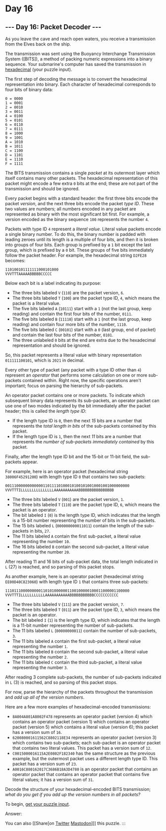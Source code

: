 # Day 16

## \-\-- Day 16: Packet Decoder \-\--

As you leave the cave and reach open waters, you receive a transmission
from the Elves back on the ship.

The transmission was sent using the Buoyancy Interchange Transmission
System
([BITS]),
a method of packing numeric expressions into a binary sequence. Your
submarine\'s computer has saved the transmission in
[hexadecimal](https://en.wikipedia.org/wiki/Hexadecimal) (your puzzle
input).

The first step of decoding the message is to convert the hexadecimal
representation into binary. Each character of hexadecimal corresponds to
four bits of binary data:

    0 = 0000
    1 = 0001
    2 = 0010
    3 = 0011
    4 = 0100
    5 = 0101
    6 = 0110
    7 = 0111
    8 = 1000
    9 = 1001
    A = 1010
    B = 1011
    C = 1100
    D = 1101
    E = 1110
    F = 1111

The BITS transmission contains a single *packet* at its outermost layer
which itself contains many other packets. The hexadecimal representation
of this packet might encode a few extra `0` bits at the end; these are
not part of the transmission and should be ignored.

Every packet begins with a standard header: the first three bits encode
the packet *version*, and the next three bits encode the packet *type
ID*. These two values are numbers; all numbers encoded in any packet are
represented as binary with the most significant bit first. For example,
a version encoded as the binary sequence `100` represents the number
`4`.

Packets with type ID `4` represent a *literal value*. Literal value
packets encode a single binary number. To do this, the binary number is
padded with leading zeroes until its length is a multiple of four bits,
and then it is broken into groups of four bits. Each group is prefixed
by a `1` bit except the last group, which is prefixed by a `0` bit.
These groups of five bits immediately follow the packet header. For
example, the hexadecimal string `D2FE28` becomes:

    110100101111111000101000
    VVVTTTAAAAABBBBBCCCCC

Below each bit is a label indicating its purpose:

-   The three bits labeled `V` (`110`) are the packet version, `6`.
-   The three bits labeled `T` (`100`) are the packet type ID, `4`,
    which means the packet is a literal value.
-   The five bits labeled `A` (`10111`) start with a `1` (not the last
    group, keep reading) and contain the first four bits of the number,
    `0111`.
-   The five bits labeled `B` (`11110`) start with a `1` (not the last
    group, keep reading) and contain four more bits of the number,
    `1110`.
-   The five bits labeled `C` (`00101`) start with a `0` (last group,
    end of packet) and contain the last four bits of the number, `0101`.
-   The three unlabeled `0` bits at the end are extra due to the
    hexadecimal representation and should be ignored.

So, this packet represents a literal value with binary representation
`011111100101`, which is `2021` in decimal.

Every other type of packet (any packet with a type ID other than `4`)
represent an *operator* that performs some calculation on one or more
sub-packets contained within. Right now, the specific operations aren\'t
important; focus on parsing the hierarchy of sub-packets.

An operator packet contains one or more packets. To indicate which
subsequent binary data represents its sub-packets, an operator packet
can use one of two modes indicated by the bit immediately after the
packet header; this is called the *length type ID*:

-   If the length type ID is `0`, then the next *15* bits are a number
    that represents the *total length in bits* of the sub-packets
    contained by this packet.
-   If the length type ID is `1`, then the next *11* bits are a number
    that represents the *number of sub-packets immediately contained* by
    this packet.

Finally, after the length type ID bit and the 15-bit or 11-bit field,
the sub-packets appear.

For example, here is an operator packet (hexadecimal string
`38006F45291200`) with length type ID `0` that contains two sub-packets:

    00111000000000000110111101000101001010010001001000000000
    VVVTTTILLLLLLLLLLLLLLLAAAAAAAAAAABBBBBBBBBBBBBBBB

-   The three bits labeled `V` (`001`) are the packet version, `1`.
-   The three bits labeled `T` (`110`) are the packet type ID, `6`,
    which means the packet is an operator.
-   The bit labeled `I` (`0`) is the length type ID, which indicates
    that the length is a 15-bit number representing the number of bits
    in the sub-packets.
-   The 15 bits labeled `L` (`000000000011011`) contain the length of
    the sub-packets in bits, `27`.
-   The 11 bits labeled `A` contain the first sub-packet, a literal
    value representing the number `10`.
-   The 16 bits labeled `B` contain the second sub-packet, a literal
    value representing the number `20`.

After reading 11 and 16 bits of sub-packet data, the total length
indicated in `L` (27) is reached, and so parsing of this packet stops.

As another example, here is an operator packet (hexadecimal string
`EE00D40C823060`) with length type ID `1` that contains three
sub-packets:

    11101110000000001101010000001100100000100011000001100000
    VVVTTTILLLLLLLLLLLAAAAAAAAAAABBBBBBBBBBBCCCCCCCCCCC

-   The three bits labeled `V` (`111`) are the packet version, `7`.
-   The three bits labeled `T` (`011`) are the packet type ID, `3`,
    which means the packet is an operator.
-   The bit labeled `I` (`1`) is the length type ID, which indicates
    that the length is a 11-bit number representing the number of
    sub-packets.
-   The 11 bits labeled `L` (`00000000011`) contain the number of
    sub-packets, `3`.
-   The 11 bits labeled `A` contain the first sub-packet, a literal
    value representing the number `1`.
-   The 11 bits labeled `B` contain the second sub-packet, a literal
    value representing the number `2`.
-   The 11 bits labeled `C` contain the third sub-packet, a literal
    value representing the number `3`.

After reading 3 complete sub-packets, the number of sub-packets
indicated in `L` (3) is reached, and so parsing of this packet stops.

For now, parse the hierarchy of the packets throughout the transmission
and *add up all of the version numbers*.

Here are a few more examples of hexadecimal-encoded transmissions:

-   `8A004A801A8002F478` represents an operator packet (version 4) which
    contains an operator packet (version 1) which contains an operator
    packet (version 5) which contains a literal value (version 6); this
    packet has a version sum of `16`.
-   `620080001611562C8802118E34` represents an operator packet
    (version 3) which contains two sub-packets; each sub-packet is an
    operator packet that contains two literal values. This packet has a
    version sum of `12`.
-   `C0015000016115A2E0802F182340` has the same structure as the
    previous example, but the outermost packet uses a different length
    type ID. This packet has a version sum of `23`.
-   `A0016C880162017C3686B18A3D4780` is an operator packet that contains
    an operator packet that contains an operator packet that contains
    five literal values; it has a version sum of `31`.

Decode the structure of your hexadecimal-encoded BITS transmission;
*what do you get if you add up the version numbers in all packets?*

To begin, [get your puzzle input](16/input).

Answer:

You can also [\[Share[on
[Twitter](https://twitter.com/intent/tweet?text=%22Packet+Decoder%22+%2D+Day+16+%2D+Advent+of+Code+2021&url=https%3A%2F%2Fadventofcode%2Ecom%2F2021%2Fday%2F16&related=ericwastl&hashtags=AdventOfCode)
[Mastodon](javascript:void(0);)]\]] this puzzle.
:::

